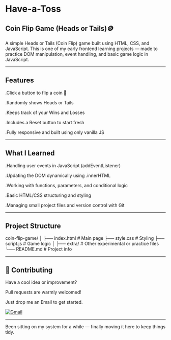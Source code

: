 # Have-a-Toss
##  Coin Flip Game (Heads or Tails)🪙

A simple Heads or Tails (Coin Flip) game built using HTML, CSS, and JavaScript.
This is one of my early frontend learning projects — made to practice DOM manipulation, event handling, and basic game logic in JavaScript.

---
## Features

.Click a button to flip a coin 🎲

.Randomly shows Heads or Tails

.Keeps track of your Wins and Losses

.Includes a Reset button to start fresh

.Fully responsive and built using only vanilla JS

---
##  What I Learned

.Handling user events in JavaScript (addEventListener)

.Updating the DOM dynamically using .innerHTML

.Working with functions, parameters, and conditional logic

.Basic HTML/CSS structuring and styling

.Managing small project files and version control with Git

---
##  Project Structure

coin-flip-game/
│
├── index.html # Main page
├── style.css # Styling
├── script.js # Game logic
│
├── extra/ # Other experimental or practice files
└── README.md # Project info

---
## 🤝 Contributing

Have a cool idea or improvement?

Pull requests are warmly welcomed!

Just drop me an Email to get started.

[![Gmail](https://img.shields.io/badge/Gmail-grey?style=for-the-badge&logo=gmail&logoColor=white)](mailto:utkarshkumar.cs18@gmail.com?subject=Excited%20to%20Connect!&body=Hey%20there!%0AI%20came%20across%20your%20profile%20and%20would%20love%20to%20connect%20and%20talk%20about%20.%20.%20..">)

---

Been sitting on my system for a while — finally moving it here to keep things tidy.
